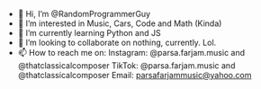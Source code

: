 - 👋 Hi, I’m @RandomProgrammerGuy
- 👀 I’m interested in Music, Cars, Code and Math (Kinda)
- 🌱 I’m currently learning Python and JS
- 💞️ I’m looking to collaborate on nothing, currently. Lol.
- 📫 How to reach me on: Instagram: @parsa.farjam.music and @thatclassicalcomposer
                         TikTok: @parsa.farjam.music and @thatclassicalcomposer
                         Email: parsafarjammusic@yahoo.com
                        

<!---
RandomProgrammerGuy/RandomProgrammerGuy is a ✨ special ✨ repository because its `README.md` (this file) appears on your GitHub profile.
You can click the Preview link to take a look at your changes.
--->
